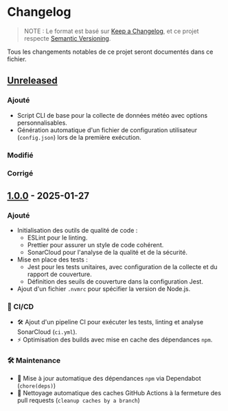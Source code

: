 <!-- markdownlint-disable MD024 -->

# Changelog

> NOTE : Le format est basé sur [Keep a Changelog], et ce projet respecte [Semantic Versioning].

Tous les changements notables de ce projet seront documentés dans ce fichier.

## [Unreleased]

### Ajouté

- Script CLI de base pour la collecte de données météo avec options personnalisables.
- Génération automatique d'un fichier de configuration utilisateur (`config.json`) lors de la première exécution.

### Modifié

### Corrigé

## [1.0.0] - 2025-01-27

### Ajouté

- Initialisation des outils de qualité de code :
  - ESLint pour le linting.
  - Prettier pour assurer un style de code cohérent.
  - SonarCloud pour l'analyse de la qualité et de la sécurité.
- Mise en place des tests :
  - Jest pour les tests unitaires, avec configuration de la collecte et du rapport de couverture.
  - Définition des seuils de couverture dans la configuration Jest.
- Ajout d'un fichier `.nvmrc` pour spécifier la version de Node.js.

### 🚀 CI/CD

- 🛠 Ajout d'un pipeline CI pour exécuter les tests, linting et analyse SonarCloud (`ci.yml`).
- ⚡ Optimisation des builds avec mise en cache des dépendances `npm`.

### 🛠 Maintenance

- 🔄 Mise à jour automatique des dépendances `npm` via Dependabot (`chore(deps)`)
- 🔄 Nettoyage automatique des caches GitHub Actions à la fermeture des pull requests (`cleanup caches by a branch`)

<!-- liens -->

[Keep a Changelog]: https://keepachangelog.com/fr/1.0.0/ 'CHANGELOG Template et bonnes pratiques'
[Semantic Versioning]: https://semver.org/lang/fr/ 'Bonnes pratique de la Gestion de Version'
[Unreleased]: https://github.com/bdelion/weather-harvest/compare/1.0.0...develop 'Comparaison de la dernière version avec la future'
[1.0.0]: https://github.com/bdelion/weather-harvest/releases/tag/1.0.0
